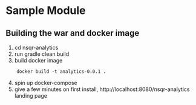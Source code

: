
# Sample Module 

## Building the war and docker image
1. cd nsqr-analytics
2. run gradle clean build
3. build docker image

```shell script
    docker build -t analytics-0.0.1 . 
```

4. spin up docker-compose
5. give a few minutes on first install, http://localhost:8080/nsqr-analytics landing page


## 
